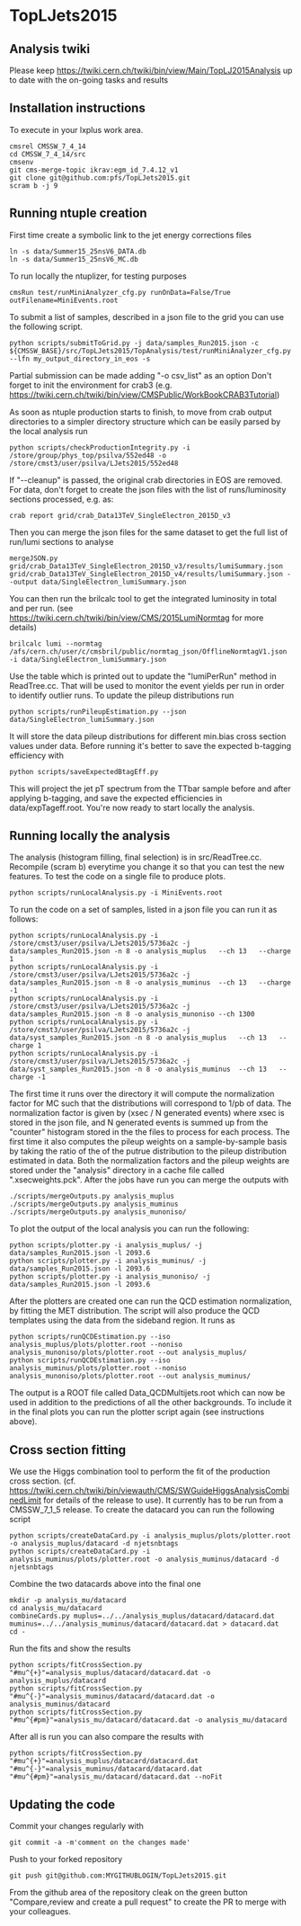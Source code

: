# TopLJets2015

## Analysis twiki
Please keep 
https://twiki.cern.ch/twiki/bin/view/Main/TopLJ2015Analysis
up to date with the on-going tasks and results

## Installation instructions
To execute in your lxplus work area.
```
cmsrel CMSSW_7_4_14
cd CMSSW_7_4_14/src
cmsenv
git cms-merge-topic ikrav:egm_id_7.4.12_v1
git clone git@github.com:pfs/TopLJets2015.git
scram b -j 9
```

## Running ntuple creation
First time create a symbolic link to the jet energy corrections files
```
ln -s data/Summer15_25nsV6_DATA.db
ln -s data/Summer15_25nsV6_MC.db
```
To run locally the ntuplizer, for testing purposes
```
cmsRun test/runMiniAnalyzer_cfg.py runOnData=False/True outFilename=MiniEvents.root
```
To submit a list of samples, described in a json file to the grid you can use the following script.
```
python scripts/submitToGrid.py -j data/samples_Run2015.json -c ${CMSSW_BASE}/src/TopLJets2015/TopAnalysis/test/runMiniAnalyzer_cfg.py --lfn my_output_directory_in_eos -s
```
Partial submission can be made adding "-o csv_list" as an option
Don't forget to init the environment for crab3
(e.g. https://twiki.cern.ch/twiki/bin/view/CMSPublic/WorkBookCRAB3Tutorial)

As soon as ntuple production starts to finish, to move from crab output directories to a simpler directory structure which can be easily parsed by the local analysis run 
```
python scripts/checkProductionIntegrity.py -i /store/group/phys_top/psilva/552ed48 -o /store/cmst3/user/psilva/LJets2015/552ed48
```
If "--cleanup" is passed, the original crab directories in EOS are removed.
For data, don't forget to create the json files with the list of runs/luminosity sections processed, e.g. as:
```
crab report grid/crab_Data13TeV_SingleElectron_2015D_v3
``` 
Then you can merge the json files for the same dataset to get the full list of run/lumi sections to analyse
```
mergeJSON.py grid/crab_Data13TeV_SingleElectron_2015D_v3/results/lumiSummary.json grid/crab_Data13TeV_SingleElectron_2015D_v4/results/lumiSummary.json --output data/SingleElectron_lumiSummary.json
```
You can then run the brilcalc tool to get the integrated luminosity in total and per run.
(see https://twiki.cern.ch/twiki/bin/view/CMS/2015LumiNormtag for more details)
```
brilcalc lumi --normtag /afs/cern.ch/user/c/cmsbril/public/normtag_json/OfflineNormtagV1.json -i data/SingleElectron_lumiSummary.json
```
Use the table which is printed out to update the "lumiPerRun" method in ReadTree.cc.
That will be used to monitor the event yields per run in order to identify outlier runs.
To update the pileup distributions run
```
python scripts/runPileupEstimation.py --json data/SingleElectron_lumiSummary.json
```
It will store the data pileup distributions for different min.bias cross section values under data.
Before running it's better to save the expected b-tagging efficiency with
```
python scripts/saveExpectedBtagEff.py 
```
This will project the jet pT spectrum from the TTbar sample before and after applying b-tagging,
and save the expected efficiencies in data/expTageff.root.
You're now ready to start locally the analysis.

## Running locally the analysis

The analysis (histogram filling, final selection) is in src/ReadTree.cc.
Recompile (scram b) everytime you change it so that you can test the new features.
To test the code on a single file to produce plots.
```
python scripts/runLocalAnalysis.py -i MiniEvents.root
```
To run the code on a set of samples, listed in a json file you can run it as follows:
```
python scripts/runLocalAnalysis.py -i /store/cmst3/user/psilva/LJets2015/5736a2c -j data/samples_Run2015.json -n 8 -o analysis_muplus   --ch 13   --charge 1
python scripts/runLocalAnalysis.py -i /store/cmst3/user/psilva/LJets2015/5736a2c -j data/samples_Run2015.json -n 8 -o analysis_muminus  --ch 13   --charge -1
python scripts/runLocalAnalysis.py -i /store/cmst3/user/psilva/LJets2015/5736a2c -j data/samples_Run2015.json -n 8 -o analysis_munoniso --ch 1300
python scripts/runLocalAnalysis.py -i /store/cmst3/user/psilva/LJets2015/5736a2c -j data/syst_samples_Run2015.json -n 8 -o analysis_muplus   --ch 13   --charge 1
python scripts/runLocalAnalysis.py -i /store/cmst3/user/psilva/LJets2015/5736a2c -j data/syst_samples_Run2015.json -n 8 -o analysis_muminus  --ch 13   --charge -1
```
The first time it runs over the directory it will compute the normalization factor for MC
such that the distributions will correspond to 1/pb of data.
The normalization factor is given by (xsec / N generated events)
where xsec is stored in the json file, and N generated events is summed up
from the "counter" histogram stored in the the files to process for each process.
The first time it also computes the pileup weights on a sample-by-sample basis
by taking the ratio of the of the putrue distribution to the pileup distribution estimated in data.
Both the normalization factors and the pileup weights are stored under the "analysis" directory
in a cache file called ".xsecweights.pck".
After the jobs have run you can merge the outputs with
```
./scripts/mergeOutputs.py analysis_muplus
./scripts/mergeOutputs.py analysis_muminus
./scripts/mergeOutputs.py analysis_munoniso/
```
To plot the output of the local analysis you can run the following:
```
python scripts/plotter.py -i analysis_muplus/ -j data/samples_Run2015.json -l 2093.6
python scripts/plotter.py -i analysis_muminus/ -j data/samples_Run2015.json -l 2093.6
python scripts/plotter.py -i analysis_munoniso/ -j data/samples_Run2015.json -l 2093.6
```
After the plotters are created one can run the QCD estimation normalization, by fitting the MET distribution.
The script will also produce the QCD templates using the data from the sideband region. It runs as
```
python scripts/runQCDEstimation.py --iso analysis_muplus/plots/plotter.root --noniso analysis_munoniso/plots/plotter.root --out analysis_muplus/
python scripts/runQCDEstimation.py --iso analysis_muminus/plots/plotter.root --noniso analysis_munoniso/plots/plotter.root --out analysis_muminus/
```
The output is a ROOT file called Data_QCDMultijets.root which can now be used in addition to the predictions of all the other backgrounds.
To include it in the final plots you can run the plotter script again (see instructions above).

## Cross section fitting
We use the Higgs combination tool to perform the fit of the production cross section.
(cf. https://twiki.cern.ch/twiki/bin/viewauth/CMS/SWGuideHiggsAnalysisCombinedLimit for details of the release to use).
It currently has to be run from a CMSSW_7_1_5 release.
To create the datacard you can run the following script
```
python scripts/createDataCard.py -i analysis_muplus/plots/plotter.root -o analysis_muplus/datacard -d njetsnbtags
python scripts/createDataCard.py -i analysis_muminus/plots/plotter.root -o analysis_muminus/datacard -d njetsnbtags
```
Combine the two datacards above into the final one
```
mkdir -p analysis_mu/datacard
cd analysis_mu/datacard
combineCards.py muplus=../../analysis_muplus/datacard/datacard.dat muminus=../../analysis_muminus/datacard/datacard.dat > datacard.dat
cd -
```
Run the fits and show the results
```
python scripts/fitCrossSection.py "#mu^{+}"=analysis_muplus/datacard/datacard.dat -o analysis_muplus/datacard
python scripts/fitCrossSection.py "#mu^{-}"=analysis_muminus/datacard/datacard.dat -o analysis_muminus/datacard
python scripts/fitCrossSection.py "#mu^{#pm}"=analysis_mu/datacard/datacard.dat -o analysis_mu/datacard
```
After all is run you can also compare the results with
```
python scripts/fitCrossSection.py "#mu^{+}"=analysis_muplus/datacard/datacard.dat  "#mu^{-}"=analysis_muminus/datacard/datacard.dat  "#mu^{#pm}"=analysis_mu/datacard/datacard.dat --noFit
```


## Updating the code

Commit your changes regularly with
```
git commit -a -m'comment on the changes made'
```
Push to your forked repository
```
git push git@github.com:MYGITHUBLOGIN/TopLJets2015.git
```
From the github area of the repository cleak on the green button "Compare,review and create a pull request"
to create the PR to merge with your colleagues.
